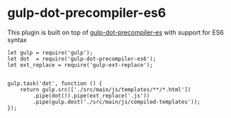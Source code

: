 # gulp-dot-precompiler-es6
This plugin is built on top of [gulp-dot-precompiler-es](https://github.com/kentliau/gulp-dot-precompiler) with support for ES6 syntax



```
let gulp = require('gulp');
let dot  = require('gulp-dot-precompiler-es6');
let ext_replace = require('gulp-ext-replace');


gulp.task('dot', function () {
    return gulp.src(['./src/main/js/templates/**/*.html'])
        .pipe(dot()).pipe(ext_replace('.js'))
        .pipe(gulp.dest('./src/main/js/compiled-templates'));
});
```
